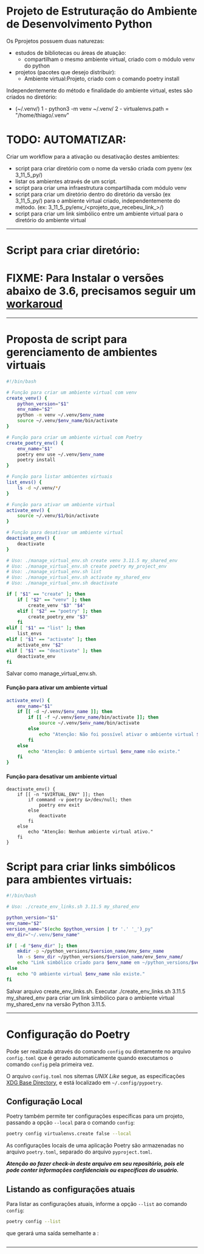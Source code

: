 # Projeto de Estruturação do Ambiente de Desenvolvimento Python

Os Pprojetos possuem duas naturezas:
- estudos de bibliotecas ou áreas de atuação:
    - compartilham o mesmo ambiente virtual, criado com o módulo venv do python
- projetos (pacotes que desejo distribuir):
    - Ambiente virtual:Projeto, criado com o comando poetry install

Independentemente do método e finalidade do ambiente virtual, estes são criados no diretório:
- (~/.venv/<ambiente-criado>)
    1 - python3 -m venv ~/.venv/<nome-do-ambiente>
    2 - virtualenvs.path = "/home/thiago/.venv"

# TODO: AUTOMATIZAR:
	
Criar um workflow para a ativação ou desativação destes ambientes:

- script para criar diretório com o nome da versão criada com pyenv (ex 3_11_5_py/)
- listar os ambientes através de um script.
- script para criar uma infraestrutura compartilhada com módulo venv
- script para criar um diretório dentro do diretório da versão (ex 3_11_5_py/) para o ambiente virtual criado, independentemente do método. (ex: 3_11_5_py/env_<nome-do-ambiente>/<projeto_que_recebeu_link_>/)
- script para criar um link simbólico entre um ambiente virtual para o diretório do ambiente virtual


___

# Script para criar diretório:

# FIXME: Para Instalar o versões abaixo de 3.6, precisamos seguir um [workaroud](https://github.com/pyenv/pyenv/issues/945)



---

# Proposta de script para gerenciamento de ambientes virtuais

```bash {.line-numbers}
#!/bin/bash

# Função para criar um ambiente virtual com venv
create_venv() {
    python_version="$1"
    env_name="$2"
    python -m venv ~/.venv/$env_name
    source ~/.venv/$env_name/bin/activate
}

# Função para criar um ambiente virtual com Poetry
create_poetry_env() {
    env_name="$1"
    poetry env use ~/.venv/$env_name
    poetry install
}

# Função para listar ambientes virtuais
list_envs() {
    ls -d ~/.venv/*/
}

# Função para ativar um ambiente virtual
activate_env() {
    source ~/.venv/$1/bin/activate
}

# Função para desativar um ambiente virtual
deactivate_env() {
    deactivate
}

# Uso: ./manage_virtual_env.sh create venv 3.11.5 my_shared_env
# Uso: ./manage_virtual_env.sh create poetry my_project_env
# Uso: ./manage_virtual_env.sh list
# Uso: ./manage_virtual_env.sh activate my_shared_env
# Uso: ./manage_virtual_env.sh deactivate

if [ "$1" == "create" ]; then
    if [ "$2" == "venv" ]; then
        create_venv "$3" "$4"
    elif [ "$2" == "poetry" ]; then
        create_poetry_env "$3"
    fi
elif [ "$1" == "list" ]; then
    list_envs
elif [ "$1" == "activate" ]; then
    activate_env "$2"
elif [ "$1" == "deactivate" ]; then
    deactivate_env
fi
```

Salvar como manage_virtual_env.sh.

#### Função para ativar um ambiente virtual

```bash {.line-numbers}
activate_env() {
    env_name="$1"
    if [[ -d ~/.venv/$env_name ]]; then
        if [[ -f ~/.venv/$env_name/bin/activate ]]; then
            source ~/.venv/$env_name/bin/activate
        else
            echo "Atenção: Não foi possível ativar o ambiente virtual $env_name."
        fi
    else
        echo "Atenção: O ambiente virtual $env_name não existe."
    fi
}
```

#### Função para desativar um ambiente virtual

```
deactivate_env() {
    if [[ -n "$VIRTUAL_ENV" ]]; then
        if command -v poetry &>/dev/null; then
            poetry env exit
        else
            deactivate
        fi
    else
        echo "Atenção: Nenhum ambiente virtual ativo."
    fi
}
```


# Script para criar links simbólicos para ambientes virtuais:

```bash {.line-numbers}
#!/bin/bash

# Uso: ./create_env_links.sh 3.11.5 my_shared_env

python_version="$1"
env_name="$2"
version_name="$(echo $python_version | tr '.' '_')_py"
env_dir="~/.venv/$env_name"

if [ -d "$env_dir" ]; then
    mkdir -p ~/python_versions/$version_name/env_$env_name
    ln -s $env_dir ~/python_versions/$version_name/env_$env_name/
    echo "Link simbólico criado para $env_name em ~/python_versions/$version_name/env_$env_name/"
else
    echo "O ambiente virtual $env_name não existe."
fi

```
Salvar arquivo create_env_links.sh. 
Executar ./create_env_links.sh 3.11.5 my_shared_env 
	para criar um link simbólico para o ambiente virtual my_shared_env na versão Python 3.11.5.

___

# Configuração do Poetry

Pode ser realizada através do comando `config` ou diretamente no arquivo `config.toml` que é gerado automaticamente quando executamos o comando `config` pela primeira vez.

O arquivo `config.toml` nos sitemas *UNIX Like* segue, as especificações [XDG Base Directory], e está localizado em `~/.config/pypoetry`.

## Configuração Local

Poetry também permite ter configurações específicas para um projeto, passando a opção `--local` para o comando `config`:

```bash {.line-numbers}
poetry config virtualenvs.create false --local
```

As configurações locais de uma aplicação Poetry são armazenadas no arquivo `poetry.toml`, separado do arquivo `pyproject.toml`.

***Atenção ao fazer check-in deste arquivo em seu repositório, pois ele pode conter informações confidenciais ou específicas do usuário.***

## Listando as configurações atuais

Para listar as configurações atuais, informe a opção `--list` ao comando `config`:

```bash {.line-numbers}
poetry config --list
```

que gerará uma saída semelhante a :

```{.line-numbers}

```



___


[XDG Base Directory]:<https://specifications.freedesktop.org/basedir-spec/basedir-spec-latest.html>

